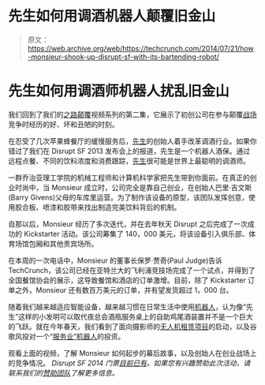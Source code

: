 # 先生如何用调酒机器人颠覆旧金山

> 原文：<https://web.archive.org/web/https://techcrunch.com/2014/07/21/how-monsieur-shook-up-disrupt-sf-with-its-bartending-robot/>

# 先生如何用调酒师机器人扰乱旧金山

我们回到了我们的[之路颠覆](https://web.archive.org/web/20230404012617/https://techcrunch.com/video/road-to-disrupt/)视频系列的第二集，它展示了初创公司在参与颠覆[战场](https://web.archive.org/web/20230404012617/https://techcrunch.com/events/disrupt-sf/battlefield/)竞争时经历的好、坏和丑陋的时刻。

在忍受了几次苹果蜂餐厅的缓慢服务后，[先生](https://web.archive.org/web/20230404012617/http://monsieur.co/)的创始人着手改革调酒行业。如果你错过了我们在 Disrupt SF 2013 发布会上的报道，先生是一个机器人酒保。通过远程点餐、不同的饮料浓度和消费跟踪，[先生](https://web.archive.org/web/20230404012617/http://www.crunchbase.com/organization/monsieur)很可能是世界上最聪明的调酒师。

一群乔治亚理工学院的机械工程师和计算机科学家把先生带到你面前。在真正的创业时尚中，当 Monsieur 成立时，公司完全是靠自己创业，在创始人巴里·吉文斯(Barry Givens)父母的车库里运营。为了制作该设备的原型，该团队发挥创意，使用胶合板、喷漆和胶带来找出制造完美饮料背后的机制。

自那以后，Monsieur 经历了多次迭代，并在去年秋天 Disrupt 之后完成了一次成功的 Kickstarter 活动。该公司筹集了 140，000 美元，将该设备引入俱乐部、体育场馆包厢和其他贵宾场所。

在本周的一次电话中，Monsieur 的董事长保罗·贾奇(Paul Judge)告诉 TechCrunch，该公司已经在亚特兰大的飞利浦竞技场完成了一个试点，并得到了全国餐馆协会的展示，这导致餐馆和酒店的订单激增。目前，除了 Kickstarter 订单之外，Monsieur 还有数百万美元的订单，并有望发货超过 1，000 台。

随着我们越来越适应智能设备，越来越习惯在日常生活中使用[机器人](https://web.archive.org/web/20230404012617/https://techcrunch.com/2014/06/21/the-consumerization-of-robotics/)，认为像“先生”这样的小发明可以取代夜总会酒瓶服务桌上的自助鸡尾酒装置并不是一个巨大的飞跃。就在今年春天，我们看到了面向摄影师的[无人机租赁项目](https://web.archive.org/web/20230404012617/https://techcrunch.com/2014/06/05/test-driving-the-drone-selfie-with-photojojos-new-rental-program-video/)的启动，以及谷歌风投对一个“[服务业”机器人](https://web.archive.org/web/20230404012617/https://techcrunch.com/2014/04/09/led-by-ex-ceo-of-willow-garage-savioke-gets-2m-from-ame-google-ventures-to-build-a-service-robot/)的投资。

观看上面的视频，了解 Monsieur 如何起步的幕后故事，以及创始人在创业战场上的竞争情况。
 *Disrupt SF 2014 门票[目前已有](https://web.archive.org/web/20230404012617/https://techcrunch.com/events/disrupt-sf/tickets/)。如果您有兴趣赞助此次活动，请联系我们的[赞助团队](https://web.archive.org/web/20230404012617/https://techcrunch.com/events/disrupt-sf/sponsor-info/)了解更多信息。*
